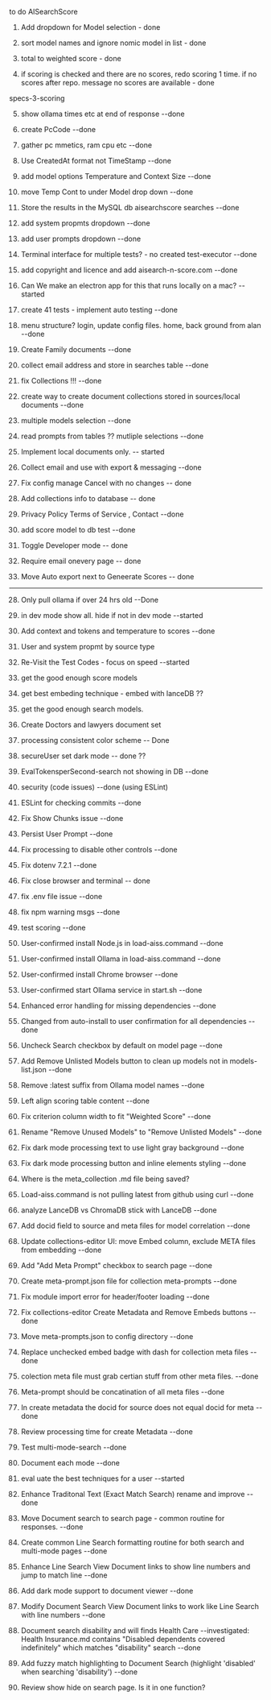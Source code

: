 to do AISearchScore

1. Add dropdown for Model selection - done

2. sort model names and ignore nomic model in list - done

3. total to weighted score - done

4. if scoring is checked and there are no scores, redo scoring 1 time. if no scores after repo. message no scores are available - done

specs-3-scoring

5. show ollama times etc at end of response  --done

6. create PcCode --done

7. gather pc mmetics, ram cpu etc --done

8. Use CreatedAt format not TimeStamp --done

9. add model options Temperature and Context Size --done

10. move Temp Cont to under Model drop down --done

11. Store the results in the MySQL db aisearchscore searches --done

12. add system propmts dropdown --done

13. add user prompts dropdown --done

14. Terminal interface for multiple tests? - no created test-executor  --done

15. add copyright and licence and add aisearch-n-score.com  --done

15. Can We make an electron app for this that runs locally on a mac? --started

16. create 41 tests - implement auto testing --done

17. menu structure?  login, update config files. home, back ground from alan --done

18. Create Family documents --done

19. collect email address and store in searches table --done

20. fix Collections !!!  --done

19.  create way to create document collections stored in sources/local documents 
--done 
20. multiple models selection --done

21. read prompts from tables ?? mutliple selections  --done

22. Implement local documents only. -- started

23. Collect email and use with export & messaging --done

24. Fix config manage Cancel with no changes -- done

25. Add collections info to database -- done

26. Privacy Policy Terms of Service , Contact --done

27. add score model to db test --done

28. Toggle Developer mode -- done

29. Require email onevery page -- done

30. Move Auto export next to Geneerate Scores -- done

--------------------------------
28. Only pull ollama if over 24 hrs old --Done

28. in dev mode show all. hide if not in dev mode --started

28. Add context and tokens and temperature to scores  --done

28. User and system propmt by source type

32. Re-Visit the Test Codes - focus on speed  --started

33. get the good enough score models

34. get best embeding technique - embed with lanceDB ??

36. get the good enough search models.

37. Create Doctors and lawyers document set

38. processing consistent color scheme -- Done 

39. secureUser  set dark mode -- done ??

40. EvalTokensperSecond-search not showing in DB  --done

41. security (code issues) --done (using ESLint)

69. ESLint for checking commits --done

42. Fix Show Chunks issue --done

43. Persist User Prompt  --done

44. Fix processing to disable other controls --done

45. Fix dotenv 7.2.1  --done

46. Fix close browser and terminal -- done

47. fix .env file issue --done

48. fix npm warning msgs  --done

49. test scoring --done

50. User-confirmed install Node.js in load-aiss.command --done

51. User-confirmed install Ollama in load-aiss.command --done

52. User-confirmed install Chrome browser --done

53. User-confirmed start Ollama service in start.sh --done

54. Enhanced error handling for missing dependencies --done

55. Changed from auto-install to user confirmation for all dependencies --done

56. Uncheck Search checkbox by default on model page --done

57. Add Remove Unlisted Models button to clean up models not in models-list.json --done

58. Remove :latest suffix from Ollama model names --done

59. Left align scoring table content --done

60. Fix criterion column width to fit "Weighted Score" --done

61. Rename "Remove Unused Models" to "Remove Unlisted Models" --done

62. Fix dark mode processing text to use light gray background --done

63. Fix dark mode processing button and inline elements styling --done

64. Where is the meta_collection .md file being saved?

67. Load-aiss.command is not pulling latest from github using curl --done

68. analyze LanceDB vs ChromaDB stick with LanceDB --done

70. Add docid field to source and meta files for model correlation --done

71. Update collections-editor UI: move Embed column, exclude META files from embedding --done

72. Add "Add Meta Prompt" checkbox to search page --done

73. Create meta-prompt.json file for collection meta-prompts --done

74. Fix module import error for header/footer loading --done

75. Fix collections-editor Create Metadata and Remove Embeds buttons --done

76. Move meta-prompts.json to config directory --done

77. Replace unchecked embed badge with dash for collection meta files --done

78. colection meta file must grab certian stuff from other meta files. --done

79. Meta-prompt should be concatination of all meta files --done

80. In create metadata the docid for source does not equal docid for meta --done 

81. Review processing time for create Metadata  --done

82. Test multi-mode-search --done

83. Document each mode  --done

83. eval uate the best techniques for a user  --started

84. Enhance Traditonal Text (Exact Match Search) rename and improve  --done

85. Move Document search to search page - common routine for responses. --done 

86. Create common Line Search formatting routine for both search and multi-mode pages --done

87. Enhance Line Search View Document links to show line numbers and jump to match line --done

88. Add dark mode support to document viewer --done

89. Modify Document Search View Document links to work like Line Search with line numbers --done

91. Document search disability and will finds Health Care --investigated: Health Insurance.md contains "Disabled dependents covered indefinitely" which matches "disability" search  --done

92. Add fuzzy match highlighting to Document Search (highlight 'disabled' when searching 'disability') --done

93. Review show hide on search page. Is it in one function?








